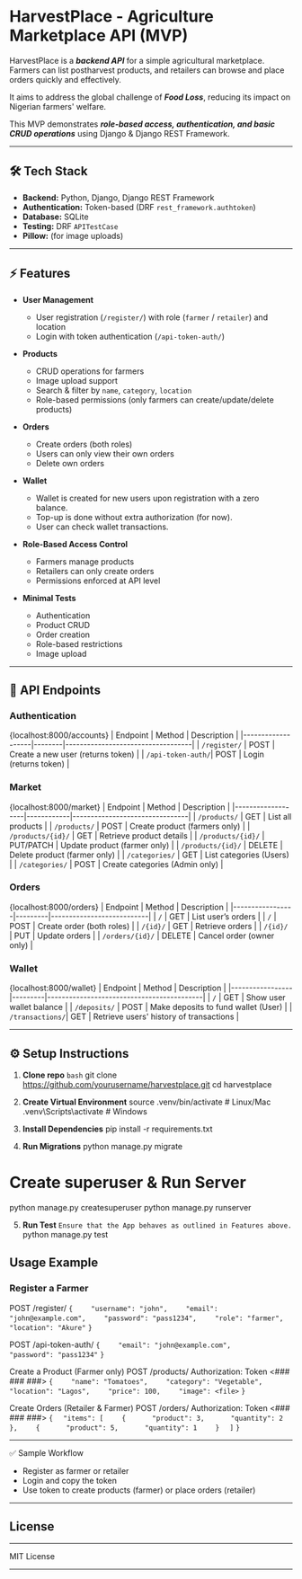 # HarvestPlace - Agriculture Marketplace API (MVP)

HarvestPlace is a ***backend API*** for a simple agricultural marketplace. Farmers can list postharvest products, and retailers can browse and place orders quickly and effectively.

It aims to address the global challenge of ***Food Loss***, reducing its impact on Nigerian farmers' welfare.

This MVP demonstrates ***role-based access, authentication, and basic CRUD operations*** using Django & Django REST Framework.

---------------------------------------------------------------------------------------------------------------------------------------------------

## 🛠️ Tech Stack

- **Backend:** Python, Django, Django REST Framework  
- **Authentication:** Token-based (DRF `rest_framework.authtoken`)  
- **Database:** SQLite
- **Testing:** DRF `APITestCase`  
- **Pillow:** (for image uploads)

---------------------------------------------------------------------------------------------------------------------------------------------------

## ⚡ Features

- **User Management**
  - User registration (`/register/`) with role (`farmer` / `retailer`) and location
  - Login with token authentication (`/api-token-auth/`)

- **Products**
  - CRUD operations for farmers
  - Image upload support
  - Search & filter by `name`, `category`, `location`
  - Role-based permissions (only farmers can create/update/delete products)

- **Orders**
  - Create orders (both roles)
  - Users can only view their own orders
  - Delete own orders

- **Wallet**
  - Wallet is created for new users upon registration with a zero balance.
  - Top-up is done without extra authorization (for now).
  - User can check wallet transactions.

- **Role-Based Access Control**
  - Farmers manage products
  - Retailers can only create orders
  - Permissions enforced at API level

- **Minimal Tests**
  - Authentication
  - Product CRUD
  - Order creation
  - Role-based restrictions
  - Image upload

---------------------------------------------------------------------------------------------------------------------------------------------------

## 📝 API Endpoints

### Authentication
{localhost:8000/accounts}
| Endpoint          | Method | Description                       |
|-------------------|--------|-----------------------------------|
| `/register/`      | POST   | Create a new user (returns token) |
| `/api-token-auth/`| POST   | Login (returns token)             |

### Market
{localhost:8000/market}
| Endpoint          | Method     | Description                    |
|-------------------|------------|--------------------------------|
| `/products/`      | GET        | List all products              |
| `/products/`      | POST       | Create product (farmers only)  |
| `/products/{id}/` | GET        | Retrieve product details       |
| `/products/{id}/` | PUT/PATCH  | Update product (farmer only)   |
| `/products/{id}/` | DELETE     | Delete product (farmer only)   |
| `/categories/`    | GET        | List categories (Users)        |
| `/categories/`    | POST       | Create categories (Admin only) |

### Orders
{localhost:8000/orders}
| Endpoint        | Method  | Description               |
|-----------------|---------|---------------------------|
| `/`             | GET     | List user’s orders        |
| `/`             | POST    | Create order (both roles) |
| `/{id}/`        | GET     | Retrieve orders           |
| `/{id}/`        | PUT     | Update orders             |
| `/orders/{id}/` | DELETE  | Cancel order (owner only) |

### Wallet
{localhost:8000/wallet}
| Endpoint        | Method  | Description                               |
|-----------------|---------|-------------------------------------------|
| `/`             | GET     | Show user wallet balance                  |
| `/deposits/`    | POST    | Make deposits to fund wallet (User)       |
| `/transactions/`| GET     | Retrieve users' history of transactions   |


---------------------------------------------------------------------------------------------------------------------------------------------------

## ⚙️ Setup Instructions

1. **Clone repo**
```bash```
git clone https://github.com/yourusername/harvestplace.git
cd harvestplace

2. **Create Virtual Environment**
source .venv/bin/activate  # Linux/Mac
.venv\Scripts\activate     # Windows

3. **Install Dependencies**
pip install -r requirements.txt

4. **Run Migrations**
python manage.py migrate

# Create superuser & Run Server
python manage.py createsuperuser
python manage.py runserver

5. **Run Test**
```Ensure that the App behaves as outlined in Features above.```
python manage.py test


## Usage Example
### Register a Farmer
POST /register/
```{```
```    "username": "john",```
```    "email": "john@example.com",```
```    "password": "pass1234",```
```    "role": "farmer",```
```    "location": "Akure"```
```}```

POST /api-token-auth/
```{```
```    "email": "john@example.com",```
```    "password": "pass1234"```
```}```

Create a Product (Farmer only)
POST /products/
Authorization: Token <### ### ###>
```{```
```    "name": "Tomatoes",```
```    "category": "Vegetable",```
```    "location": "Lagos",```
```    "price": 100,```
```    "image": <file>```
```}```

Create Orders (Retailer & Farmer)
POST /orders/
Authorization: Token <### ### ###>
```{```
```  "items": [```
```    {```
```      "product": 3,```
```      "quantity": 2```
```    },```
```    {```
```      "product": 5,```
```      "quantity": 1```
```    }```
```  ]```
```}```

---------------------------------------------------------------------------------------------------------------------------------------------------

✅ Sample Workflow
- Register as farmer or retailer
- Login and copy the token
- Use token to create products (farmer) or place orders (retailer)

---------------------------------------------------------------------------------------------------------------------------------------------------

## License
____________
MIT License
____________